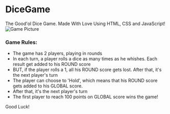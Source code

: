 # DiceGame
The Good'ol Dice Game. Made With Love Using HTML, CSS and JavaScript!
![Game Picture](http://guptasaransh.000webhostapp.com/dice.jpg)

### Game Rules:

- The game has 2 players, playing in rounds
- In each turn, a player rolls a dice as many times as he whishes. Each result get added to his ROUND score
- BUT, if the player rolls a 1, all his ROUND score gets lost. After that, it's the next player's turn
- The player can choose to 'Hold', which means that his ROUND score gets added to his GLOBAL score. 
- After that, it's the next player's turn
- The first player to reach 100 points on GLOBAL score wins the game!

Good Luck!
